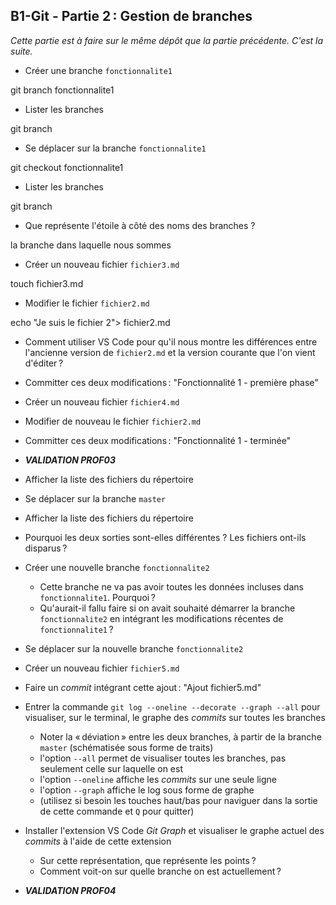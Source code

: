 ## B1-Git - Partie 2 : Gestion de branches

_Cette partie est à faire sur le même dépôt que la partie précédente. C'est la suite._

- Créer une branche `fonctionnalite1`

git branch fonctionnalite1

- Lister les branches

git branch

- Se déplacer sur la branche `fonctionnalite1`

git checkout fonctionnalite1

- Lister les branches

git branch

- Que représente l'étoile à côté des noms des branches ?

la branche dans laquelle nous sommes

- Créer un nouveau fichier `fichier3.md`

touch fichier3.md

- Modifier le fichier `fichier2.md`

echo "Je suis le fichier 2"> fichier2.md

  - Comment utiliser VS Code pour qu'il nous montre les différences entre l'ancienne version de `fichier2.md` et la version courante que l'on vient d'éditer ?

- Committer ces deux modifications : "Fonctionnalité 1 - première phase"



- Créer un nouveau fichier `fichier4.md`

- Modifier de nouveau le fichier `fichier2.md`

- Committer ces deux modifications : "Fonctionnalité 1 - terminée"

- **_VALIDATION PROF03_**

- Afficher la liste des fichiers du répertoire

- Se déplacer sur la branche `master`

- Afficher la liste des fichiers du répertoire

- Pourquoi les deux sorties sont-elles différentes ? Les fichiers ont-ils disparus ?

- Créer une nouvelle branche `fonctionnalite2`

  - Cette branche ne va pas avoir toutes les données incluses dans `fonctionnalite1`. Pourquoi ?
  - Qu'aurait-il fallu faire si on avait souhaité démarrer la branche `fonctionnalite2` en intégrant les modifications récentes de `fonctionnalite1` ?

- Se déplacer sur la nouvelle branche `fonctionnalite2`

- Créer un nouveau fichier `fichier5.md`

- Faire un _commit_ intégrant cette ajout : "Ajout fichier5.md"

- Entrer la commande `git log --oneline --decorate --graph --all` pour visualiser, sur le terminal, le graphe des _commits_ sur toutes les branches

  - Noter la « déviation » entre les deux branches, à partir de la branche `master` (schématisée sous forme de traits)
  - l'option `--all` permet de visualiser toutes les branches, pas seulement celle sur laquelle on est
  - l'option `--oneline` affiche les _commits_ sur une seule ligne
  - l'option `--graph` affiche le log sous forme de graphe
  - (utilisez si besoin les touches haut/bas pour naviguer dans la sortie de cette commande et `Q` pour quitter)

- Installer l'extension VS Code _Git Graph_ et visualiser le graphe actuel des _commits_ à l'aide de cette extension

  - Sur cette représentation, que représente les points ?
  - Comment voit-on sur quelle branche on est actuellement ?

- **_VALIDATION PROF04_**
